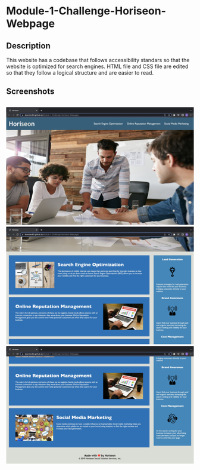 # Module-1-Challenge-Horiseon-Webpage

<h2>Description</h2>
  
<p>This website has a codebase that follows accessibility standars so that the website is optimized for search engines. HTML file and CSS file are edited so that they follow a logical structure and are easier to read.</p>
  
<h2>Screenshots<h2>

<img src="./screenshots/Screenshot_1.jpeg" alt="screenshot top">
<img src="./screenshots/Screenshot_2.jpeg" alt="screenshot middle">
<img src="./screenshots/Screenshot_3.jpeg" alt="screenshot bottom">

  
